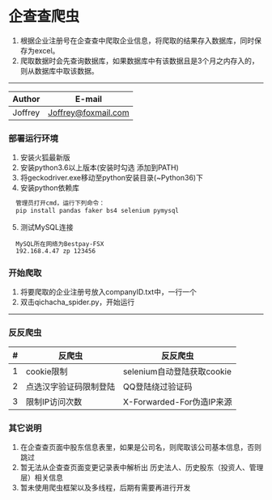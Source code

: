 企查查爬虫
===========================
1. 根据企业注册号在企查查中爬取企业信息，将爬取的结果存入数据库，同时保存为excel。
2. 爬取数据时会先查询数据库，如果数据库中有该数据且是3个月之内存入的，则从数据库中取该数据。

****
	
|Author|E-mail|
|---|---
|Joffrey|Joffrey@foxmail.com

### 部署运行环境
1. 安装火狐最新版
2. 安装python3.6以上版本(安装时勾选 添加到PATH)
3. 将geckodriver.exe移动至python安装目录(~Python36\)下
4. 安装python依赖库
```python
  管理员打开cmd，运行下列命令：
  pip install pandas faker bs4 selenium pymysql
```
5. 测试MySQL连接
```
  MySQL所在网络为Bestpay-FSX
  192.168.4.47 zp 123456
```
### 开始爬取
1. 将要爬取的企业注册号放入companyID.txt中，一行一个
2. 双击qichacha_spider.py，开始运行

****

### 反反爬虫
|#|反爬虫|反反爬虫|
|---|---|----
|1|cookie限制|selenium自动登陆获取cookie
|2|点选汉字验证码限制登陆|QQ登陆绕过验证码
|3|限制IP访问次数|X-Forwarded-For伪造IP来源

### 其它说明
1. 在企查查页面中股东信息表里，如果是公司名，则爬取该公司基本信息，否则跳过
2. 暂无法从企查查页面变更记录表中解析出 历史法人、历史股东（投资人、管理层）相关信息
3. 暂未使用爬虫框架以及多线程，后期有需要再进行开发
